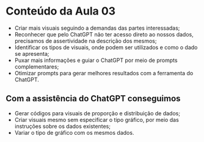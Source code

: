 # Conteúdo da Aula 03

- Criar mais visuais seguindo a demandas das partes interessadas;
- Reconhecer que pelo ChatGPT não ter acesso direto ao nossos dados, precisamos de assertividade na descrição dos mesmos;
- Identificar os tipos de visuais, onde podem ser utilizados e como o dado se apresenta;
- Puxar mais informações e guiar o ChatGPT por meio de prompts complementares;
- Otimizar prompts para gerar melhores resultados com a ferramenta do ChatGPT.

## Com a assistência do ChatGPT conseguimos

- Gerar códigos para visuais de proporção e distribuição de dados;
- Criar visuais mesmo sem especificar o tipo gráfico, por meio das instruções sobre os dados existentes;
- Variar o tipo de gráfico com os mesmos dados.
